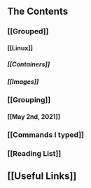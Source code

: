 ## The Contents
### [[Grouped]]
#### [[Linux]]
##### [[Containers]]
##### [[Images]]
### [[Grouping]]
#### [[May 2nd, 2021]]
### [[Commands I typed]]
### [[Reading List]]
## [[Useful Links]]

